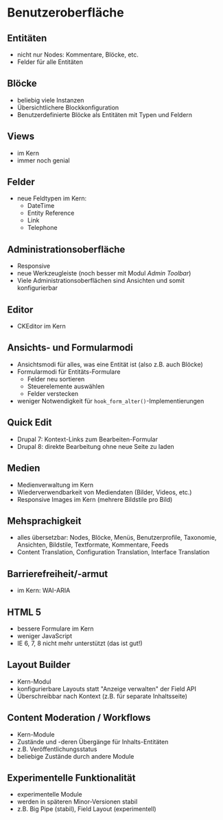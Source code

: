 # Benutzeroberfläche

## Entitäten

* nicht nur Nodes: Kommentare, Blöcke, etc.
* Felder für alle Entitäten


## Blöcke

* beliebig viele Instanzen
* Übersichtlichere Blockkonfiguration
* Benutzerdefinierte Blöcke als Entitäten mit Typen und Feldern


## Views

* im Kern
* immer noch genial


## Felder

* neue Feldtypen im Kern:
    * DateTime
    * Entity Reference
    * Link
    * Telephone


## Administrationsoberfläche

* Responsive
* neue Werkzeugleiste (noch besser mit Modul *Admin Toolbar*)
* Viele Administrationsoberflächen sind Ansichten und somit konfigurierbar


## Editor

* CKEditor im Kern


## Ansichts- und Formularmodi

* Ansichtsmodi für alles, was eine Entität ist (also z.B. auch Blöcke)
* Formularmodi für Entitäts-Formulare
    * Felder neu sortieren
    * Steuerelemente auswählen
    * Felder verstecken
* weniger Notwendigkeit für `hook_form_alter()`-Implementierungen


## Quick Edit

* Drupal 7: Kontext-Links zum Bearbeiten-Formular
* Drupal 8: direkte Bearbeitung ohne neue Seite zu laden


## Medien

* Medienverwaltung im Kern
* Wiederverwendbarkeit von Mediendaten (Bilder, Videos, etc.)
* Responsive Images im Kern (mehrere Bildstile pro Bild)


## Mehsprachigkeit

* alles übersetzbar: Nodes, Blöcke, Menüs, Benutzerprofile, Taxonomie,
    Ansichten, Bildstile, Textformate, Kommentare, Feeds
* Content Translation, Configuration Translation, Interface Translation


## Barrierefreiheit/-armut

* im Kern: WAI-ARIA


## HTML 5

* bessere Formulare im Kern
* weniger JavaScript
* IE 6, 7, 8 nicht mehr unterstützt (das ist gut!)


## Layout Builder

* Kern-Modul
* konfigurierbare Layouts statt "Anzeige verwalten" der Field API
* Überschreibbar nach Kontext (z.B. für separate Inhaltsseite)


## Content Moderation / Workflows

* Kern-Module
* Zustände und -deren Übergänge für Inhalts-Entitäten
* z.B. Veröffentlichungsstatus
* beliebige Zustände durch andere Module


## Experimentelle Funktionalität

* experimentelle Module
* werden in späteren Minor-Versionen stabil
* z.B. Big Pipe (stabil), Field Layout (experimentell)

